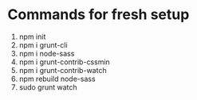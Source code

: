 # Commands for fresh setup
1. npm init
2. npm i grunt-cli
3. npm i node-sass
4. npm i grunt-contrib-cssmin
5. npm i grunt-contrib-watch
6. npm rebuild node-sass
7. sudo grunt watch